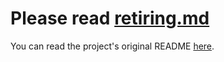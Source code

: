 # Please read [retiring.md](https://github.com/nekorubu/Signal-You/blob/main/retiring.md)

You can read the project's original README [here](https://github.com/nekorubu/Signal-You/blob/main/README-orig.md).